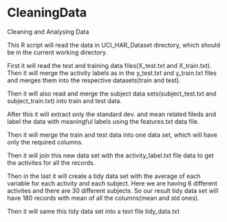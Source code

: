 CleaningData
============

Cleaning and Analysing Data

This R script will read the data in UCI_HAR_Dataset directory, which should be in the current working directory.

First it will read the test and training data files(X_test.txt and X_train.txt). Then it will merge the activity
labels as in the y_test.txt and y_train.txt files and merges them into the respective datasets(train and test).

Then it will also read and merge the subject data sets(subject_test.txt and subject_train.txt) into train and test data.

After this it will extract only the standard dev. and mean related fileds and label the data with meaningful labels using the features.txt data file.

Then it will merge the train and test data into one data set, which will have only the required columns.

Then it will join this new data set with the activity_label.txt file data to get the activites for all the records.


Then in the last it will create a tidy data set with the average of each variable for each activity and each subject. Here we are having 6 different activites and there are 30 different subjects. So our result tidy data set will have 180 records with mean of all the columns(mean and std ones). 

Then it will same this tidy data set into a text file tidy_data.txt
